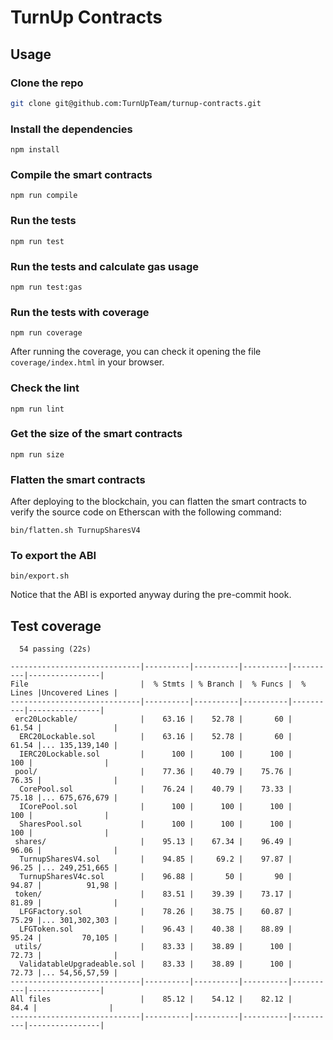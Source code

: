 # TurnUp Contracts

## Usage

### Clone the repo

```bash
git clone git@github.com:TurnUpTeam/turnup-contracts.git
```

### Install the dependencies

```
npm install
```

### Compile the smart contracts

```
npm run compile
```

### Run the tests

```
npm run test
```

### Run the tests and calculate gas usage

```
npm run test:gas
```

### Run the tests with coverage

```
npm run coverage
```

After running the coverage, you can check it opening the file `coverage/index.html` in your browser.

### Check the lint

```
npm run lint
```

### Get the size of the smart contracts

```
npm run size
```

### Flatten the smart contracts

After deploying to the blockchain, you can flatten the smart contracts to verify the source code on Etherscan with the following command:

```
bin/flatten.sh TurnupSharesV4
```

### To export the ABI

```
bin/export.sh
```

Notice that the ABI is exported anyway during the pre-commit hook.

## Test coverage

```
  54 passing (22s)

-----------------------------|----------|----------|----------|----------|----------------|
File                         |  % Stmts | % Branch |  % Funcs |  % Lines |Uncovered Lines |
-----------------------------|----------|----------|----------|----------|----------------|
 erc20Lockable/              |    63.16 |    52.78 |       60 |    61.54 |                |
  ERC20Lockable.sol          |    63.16 |    52.78 |       60 |    61.54 |... 135,139,140 |
  IERC20Lockable.sol         |      100 |      100 |      100 |      100 |                |
 pool/                       |    77.36 |    40.79 |    75.76 |    76.35 |                |
  CorePool.sol               |    76.24 |    40.79 |    73.33 |    75.18 |... 675,676,679 |
  ICorePool.sol              |      100 |      100 |      100 |      100 |                |
  SharesPool.sol             |      100 |      100 |      100 |      100 |                |
 shares/                     |    95.13 |    67.34 |    96.49 |    96.06 |                |
  TurnupSharesV4.sol         |    94.85 |     69.2 |    97.87 |    96.25 |... 249,251,665 |
  TurnupSharesV4c.sol        |    96.88 |       50 |       90 |    94.87 |          91,98 |
 token/                      |    83.51 |    39.39 |    73.17 |    81.89 |                |
  LFGFactory.sol             |    78.26 |    38.75 |    60.87 |    75.29 |... 301,302,303 |
  LFGToken.sol               |    96.43 |    40.38 |    88.89 |    95.24 |         70,105 |
 utils/                      |    83.33 |    38.89 |      100 |    72.73 |                |
  ValidatableUpgradeable.sol |    83.33 |    38.89 |      100 |    72.73 |... 54,56,57,59 |
-----------------------------|----------|----------|----------|----------|----------------|
All files                    |    85.12 |    54.12 |    82.12 |     84.4 |                |
-----------------------------|----------|----------|----------|----------|----------------|
```
